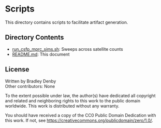 # Scripts

This directory contains scripts to facilitate artifact generation.

## Directory Contents

* [run_csfp_mprc_sims.sh](run_csfp_mprc_sims.sh): Sweeps across satellite counts
* [README.md](README.md): This document

## License

Written by Bradley Denby  
Other contributors: None

To the extent possible under law, the author(s) have dedicated all copyright and
related and neighboring rights to this work to the public domain worldwide. This
work is distributed without any warranty.

You should have received a copy of the CC0 Public Domain Dedication with this
work. If not, see <https://creativecommons.org/publicdomain/zero/1.0/>.
